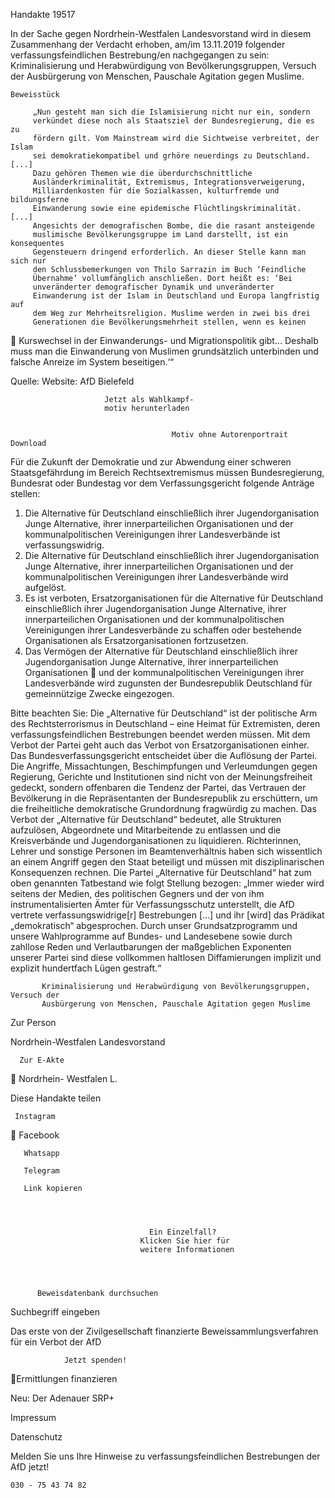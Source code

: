 Handakte 19517

In der Sache gegen Nordrhein-Westfalen Landesvorstand wird in diesem
Zusammenhang der Verdacht erhoben, am/im 13.11.2019 folgender
verfassungsfeindlichen Bestrebung/en nachgegangen zu sein: Kriminalisierung
und Herabwürdigung von Bevölkerungsgruppen, Versuch der Ausbürgerung von
Menschen, Pauschale Agitation gegen Muslime.




    Beweisstück

         „Nun gesteht man sich die Islamisierung nicht nur ein, sondern
         verkündet diese noch als Staatsziel der Bundesregierung, die es zu
         fördern gilt. Vom Mainstream wird die Sichtweise verbreitet, der Islam
         sei demokratiekompatibel und grhöre neuerdings zu Deutschland. [...]
         Dazu gehören Themen wie die überdurchschnittliche
         Ausländerkriminalität, Extremismus, Integrationsverweigerung,
         Milliardenkosten für die Sozialkassen, kulturfremde und bildungsferne
         Einwanderung sowie eine epidemische Flüchtlingskriminalität. [...]
         Angesichts der demografischen Bombe, die die rasant ansteigende
         muslimische Bevölkerungsgruppe im Land darstellt, ist ein konsequentes
         Gegensteuern dringend erforderlich. An dieser Stelle kann man sich nur
         den Schlussbemerkungen von Thilo Sarrazin im Buch ‘Feindliche
         Übernahme‘ vollumfänglich anschließen. Dort heißt es: ‘Bei
         unveränderter demografischer Dynamik und unveränderter
         Einwanderung ist der Islam in Deutschland und Europa langfristig auf
         dem Weg zur Mehrheitsreligion. Muslime werden in zwei bis drei
         Generationen die Bevölkerungsmehrheit stellen, wenn es keinen
             Kurswechsel in der Einwanderungs- und Migrationspolitik gibt... Deshalb
             muss man die Einwanderung von Muslimen grundsätzlich unterbinden
             und falsche Anreize im System beseitigen.‘“



Quelle:
Website: AfD Bielefeld




                         Jetzt als Wahlkampf-
                         motiv herunterladen


                                        Motiv ohne Autorenportrait       Download




Für die Zukunft der Demokratie und zur Abwendung einer schweren
Staatsgefährdung im Bereich Rechtsextremismus müssen Bundesregierung,
Bundesrat oder Bundestag vor dem Verfassungsgericht folgende Anträge stellen:


   1. Die Alternative für Deutschland einschließlich ihrer Jugendorganisation
      Junge Alternative, ihrer innerparteilichen Organisationen und der
      kommunalpolitischen Vereinigungen ihrer Landesverbände ist
      verfassungswidrig.
   2. Die Alternative für Deutschland einschließlich ihrer Jugendorganisation
      Junge Alternative, ihrer innerparteilichen Organisationen und der
      kommunalpolitischen Vereinigungen ihrer Landesverbände wird aufgelöst.
   3. Es ist verboten, Ersatzorganisationen für die Alternative für Deutschland
      einschließlich ihrer Jugendorganisation Junge Alternative, ihrer
      innerparteilichen Organisationen und der kommunalpolitischen
      Vereinigungen ihrer Landesverbände zu schaffen oder bestehende
      Organisationen als Ersatzorganisationen fortzusetzen.
   4. Das Vermögen der Alternative für Deutschland einschließlich ihrer
      Jugendorganisation Junge Alternative, ihrer innerparteilichen Organisationen
      und der kommunalpolitischen Vereinigungen ihrer Landesverbände wird
      zugunsten der Bundesrepublik Deutschland für gemeinnützige Zwecke
      eingezogen.



Bitte beachten Sie: Die „Alternative für Deutschland“ ist der politische Arm des Rechtsterrorismus in
Deutschland – eine Heimat für Extremisten, deren verfassungsfeindlichen Bestrebungen beendet
werden müssen. Mit dem Verbot der Partei geht auch das Verbot von Ersatzorganisationen einher. Das
Bundesverfassungsgericht entscheidet über die Auflösung der Partei. Die Angriffe, Missachtungen,
Beschimpfungen und Verleumdungen gegen Regierung, Gerichte und Institutionen sind nicht von der
Meinungsfreiheit gedeckt, sondern offenbaren die Tendenz der Partei, das Vertrauen der Bevölkerung
in die Repräsentanten der Bundesrepublik zu erschüttern, um die freiheitliche demokratische
Grundordnung fragwürdig zu machen. Das Verbot der „Alternative für Deutschland“ bedeutet, alle
Strukturen aufzulösen, Abgeordnete und Mitarbeitende zu entlassen und die Kreisverbände und
Jugendorganisationen zu liquidieren. Richterinnen, Lehrer und sonstige Personen im
Beamtenverhältnis haben sich wissentlich an einem Angriff gegen den Staat beteiligt und müssen mit
disziplinarischen Konsequenzen rechnen.
Die Partei „Alternative für Deutschland“ hat zum oben genannten Tatbestand wie folgt Stellung
bezogen: „Immer wieder wird seitens der Medien, des politischen Gegners und der von ihm
instrumentalisierten Ämter für Verfassungsschutz unterstellt, die AfD vertrete verfassungswidrige[r]
Bestrebungen […] und ihr [wird] das Prädikat „demokratisch“ abgesprochen. Durch unser
Grundsatzprogramm und unsere Wahlprogramme auf Bundes- und Landesebene sowie durch zahllose
Reden und Verlautbarungen der maßgeblichen Exponenten unserer Partei sind diese vollkommen
haltlosen Diffamierungen implizit und explizit hundertfach Lügen gestraft.“




           Kriminalisierung und Herabwürdigung von Bevölkerungsgruppen, Versuch der
           Ausbürgerung von Menschen, Pauschale Agitation gegen Muslime




   Zur Person


   Nordrhein-Westfalen Landesvorstand

      Zur E-Akte
               Nordrhein-
               Westfalen L.

Diese Handakte teilen


     Instagram
       Facebook

       Whatsapp

       Telegram

       Link kopieren




                                   Ein Einzelfall?
                                 Klicken Sie hier für
                                 weitere Informationen




          Beweisdatenbank durchsuchen

Suchbegriff eingeben

Das erste von der Zivilgesellschaft finanzierte
 Beweissammlungsverfahren für ein Verbot
                   der AfD

                Jetzt spenden!
Ermittlungen finanzieren

Neu: Der Adenauer SRP+

Impressum

Datenschutz




Melden Sie uns Ihre Hinweise zu verfassungsfeindlichen Bestrebungen der AfD
jetzt!

    030 - 75 43 74 82
